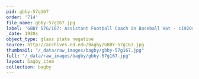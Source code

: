 ```yaml
---
pid: gbby-57g167
order: '714'
file_name: gbby-57g167.jpg
label: 'GBBY 57G/167: Assistant Football Coach in Baseball Hat - c1920s'
_date: 1920s
object_type: glass plate negative
source: http://archives.nd.edu/Bagby/GBBY-57g167.jpg
thumbnail: "/_data/raw_images/bagby/gbby-57g167.jpg"
full: "/_data/raw_images/bagby/gbby-57g167.jpg"
layout: bagby_item
collection: bagby
---
```

